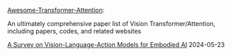 
[Awesome-Transformer-Attention](https://github.com/cmhungsteve/Awesome-Transformer-Attention): 

An ultimately comprehensive paper list of Vision Transformer/Attention, including papers, codes, and related websites



[A Survey on Vision-Language-Action Models for Embodied AI](https://arxiv.org/abs/2405.14093)  2024-05-23

